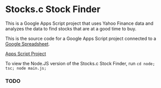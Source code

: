 [Stocks.c]: "https://docs.google.com/spreadsheets/d/1LmKym1CGtdVEEe9QNJSNLMLZe8i-LHT1XLxPj3SgSkM/edit?usp=sharing" "Stocks.c"
[Project Editor]: "https://script.google.com/home/projects/1EJNd-noqgkYI4VBh3Emtjz_LsPCT6pJDOQNI1DGsY7lbBSUjZoCITmtT/edit" "Stocks.c Project Editor"

# Stocks.c Stock Finder
This is a Google Apps Script project that uses Yahoo Finance data and analyzes the data to find stocks that are at a good time to buy.

This is the source code for a Google Apps Script project connected to a <a href="https://docs.google.com/spreadsheets/d/1LmKym1CGtdVEEe9QNJSNLMLZe8i-LHT1XLxPj3SgSkM/view?usp=sharing" title="Stocks.c">Google Spreadsheet</a>.

<a href="https://script.google.com/home/projects/1EJNd-noqgkYI4VBh3Emtjz_LsPCT6pJDOQNI1DGsY7lbBSUjZoCITmtT/edit" title="Stocks.c Project Editor">Apps Script Project</a>

To view the Node.JS version of the Stocks.c Stock Finder, run `cd node; tsc; node main.js;`

### TODO
